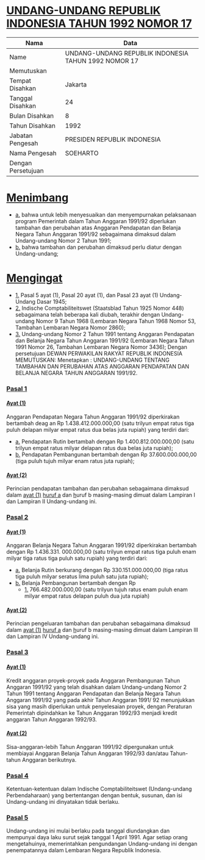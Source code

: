 # [UNDANG-UNDANG REPUBLIK INDONESIA TAHUN 1992 NOMOR 17](http://example.org/legal/document/uu/1992/17)

| Nama | Data |
| ------ | ----- |
|Name|UNDANG-UNDANG REPUBLIK INDONESIA TAHUN 1992 NOMOR 17|
|Memutuskan||
|Tempat Disahkan|Jakarta|
|Tanggal Disahkan|24|
|Bulan Disahkan|8|
|Tahun Disahkan|1992|
|Jabatan Pengesah|PRESIDEN REPUBLIK INDONESIA|
|Nama Pengesah|SOEHARTO|
|Dengan Persetujuan||
# [Menimbang](http://example.org/legal/document/uu/1992/17/menimbang)

* [a.](http://example.org/legal/document/uu/1992/17/menimbang/point/a) bahwa untuk lebih menyesuaikan dan menyempurnakan pelaksanaan program Pemerintah dalam Tahun Anggaran 1991/92 diperlukan tambahan dan perubahan atas Anggaran Pendapatan dan Belanja Negara Tahun Anggaran 1991/92 sebagaimana dimaksud dalam Undang-undang Nomor 2 Tahun 1991;
* [b.](http://example.org/legal/document/uu/1992/17/menimbang/point/b) bahwa tambahan dan perubahan dimaksud perlu diatur dengan Undang-undang;
# [Mengingat](http://example.org/legal/document/uu/1992/17/mengingat)

* [1.](http://example.org/legal/document/uu/1992/17/mengingat/point/0001) Pasal 5 ayat (1), Pasal 20 ayat (1), dan Pasal 23 ayat (1) Undang-Undang Dasar 1945;
* [2.](http://example.org/legal/document/uu/1992/17/mengingat/point/0002) Indische Comptabiliteitswet (Staatsblad Tahun 1925 Nomor 448) sebagaimana telah beberapa kali diubah, terakhir dengan Undang-undang Nomor 9 Tahun 1968 (Lembaran Negara Tahun 1968 Nomor 53, Tambahan Lembaran Negara Nomor 2860);
* [3.](http://example.org/legal/document/uu/1992/17/mengingat/point/0003) Undang-undang Nomor 2 Tahun 1991 tentang Anggaran Pendapatan dan Belanja Negara Tahun Anggaran 1991/92 (Lembaran Negara Tahun 1991 Nomor 26, Tambahan Lembaran Negara Nomor 3436); Dengan persetujuan DEWAN PERWAKILAN RAKYAT REPUBLIK INDONESIA MEMUTUSKAN: Menetapkan : UNDANG-UNDANG TENTANG TAMBAHAN DAN PERUBAHAN ATAS ANGGARAN PENDAPATAN DAN BELANJA NEGARA TAHUN ANGGARAN 1991/92.

### [Pasal 1](http://example.org/legal/document/uu/1992/17/pasal/0001)

#### [Ayat (1)](http://example.org/legal/document/uu/1992/17/pasal/0001/version/19920824/ayat/0001)
Anggaran Pendapatan Negara Tahun Anggaran 1991/92 diperkirakan bertambah deag an Rp 1.438.412.000.000,00 (satu trilyun empat ratus tiga puluh delapan milyar empat ratus dua belas juta rupiah) yang terdiri dari:
* [a.](http://example.org/legal/document/uu/1992/17/pasal/0001/version/19920824/ayat/0001/point/a) Pendapatan Rutin bertambah dengan Rp 1.400.812.000.000,00 (satu trilyun empat ratus milyar delapan ratus dua belas juta rupiah);
* [b.](http://example.org/legal/document/uu/1992/17/pasal/0001/version/19920824/ayat/0001/point/b) Pendapatan Pembangunan bertambah dengan Rp 37.600.000.000,00 (tiga puluh tujuh milyar enam ratus juta rupiah);

#### [Ayat (2)](http://example.org/legal/document/uu/1992/17/pasal/0001/version/19920824/ayat/0002)
Perincian pendapatan tambahan dan perubahan sebagaimana dimaksud dalam [ayat (1)](http://example.org/legal/document/uu/1992/17/pasal/0001/version/19920824/ayat/0001) [huruf a](http://example.org/legal/document/uu/1992/17/pasal/0001/version/19920824/point/a) dan [h](http://example.org/legal/document/uu/1992/17/pasal/0001/version/19920824/ayat/0001/point/b)uruf b masing-masing dimuat dalam Lampiran I dan Lampiran II Undang-undang ini.


### [Pasal 2](http://example.org/legal/document/uu/1992/17/pasal/0002)

#### [Ayat (1)](http://example.org/legal/document/uu/1992/17/pasal/0002/version/19920824/ayat/0001)
Anggaran Belanja Negara Tahun Anggaran 1991/92 diperkirakan bertambah dengan Rp 1.436.331. 000.000,00 (satu trilyun empat ratus tiga puluh enam milyar tiga ratus tiga puluh satu rupiah) yang terdiri dari:
* [a.](http://example.org/legal/document/uu/1992/17/pasal/0002/version/19920824/ayat/0001/point/a) Belanja Rutin berkurang dengan Rp 330.151.000.000,00 (tiga ratus tiga puluh milyar seratus lima puluh satu juta rupiah);
* [b.](http://example.org/legal/document/uu/1992/17/pasal/0002/version/19920824/ayat/0001/point/b) Belanja Pembangunan bertambah dengan Rp
    * [1.](http://example.org/legal/document/uu/1992/17/pasal/0002/version/19920824/ayat/0001/point/b/point/0001) 766.482.000.000,00 (satu trilyun tujuh ratus enam puluh enam milyar empat ratus delapan puluh dua juta rupiah)

#### [Ayat (2)](http://example.org/legal/document/uu/1992/17/pasal/0002/version/19920824/ayat/0002)
Perincian pengeluaran tambahan dan perubahan sebagaimana dimaksud dalam [ayat (1)](http://example.org/legal/document/uu/1992/17/pasal/0002/version/19920824/ayat/0001) [huruf a](http://example.org/legal/document/uu/1992/17/pasal/0002/version/19920824/point/a) dan [h](http://example.org/legal/document/uu/1992/17/pasal/0002/version/19920824/ayat/0001/point/b)uruf b masing-masing dimuat dalam Lampiran III dan Lampiran IV Undang-undang ini.


### [Pasal 3](http://example.org/legal/document/uu/1992/17/pasal/0003)

#### [Ayat (1)](http://example.org/legal/document/uu/1992/17/pasal/0003/version/19920824/ayat/0001)
Kredit anggaran proyek-proyek pada Anggaran Pembangunan Tahun Anggaran 1991/92 yang telah disahkan dalam Undang-undang Nomor 2 Tahun 1991 tentang Anggaran Pendapatan dan Belanja Negara Tahun Anggaran 1991/92 yang pada akhir Tahun Anggaran 1991/ 92 menunjukkan sisa yang masih diperlukan untuk penyelesaian proyek, dengan Peraturan Pemerintah dipindahkan ke Tahun Anggaran 1992/93 menjadi kredit anggaran Tahun Anggaran 1992/93.

#### [Ayat (2)](http://example.org/legal/document/uu/1992/17/pasal/0003/version/19920824/ayat/0002)
Sisa-anggaran-lebih Tahun Anggaran 1991/92 dipergunakan untuk membiayai Anggaran Belanja Tahun Anggaran 1992/93 dan/atau Tahun-tahun Anggaran berikutnya.


### [Pasal 4](http://example.org/legal/document/uu/1992/17/pasal/0004)
Ketentuan-ketentuan dalam Indische Comptabiliteitswet (Undang-undang Perbendaharaan) yang bertentangan dengan bentuk, susunan, dan isi Undang-undang ini dinyatakan tidak berlaku.


### [Pasal 5](http://example.org/legal/document/uu/1992/17/pasal/0005)
Undang-undang ini mulai berlaku pada tanggal diundangkan dan mempunyai daya laku surut sejak tanggal 1 April 1991. Agar setiap orang mengetahuinya, memerintahkan pengundangan Undang-undang ini dengan penempatannya dalam Lembaran Negara Republik Indonesia.
